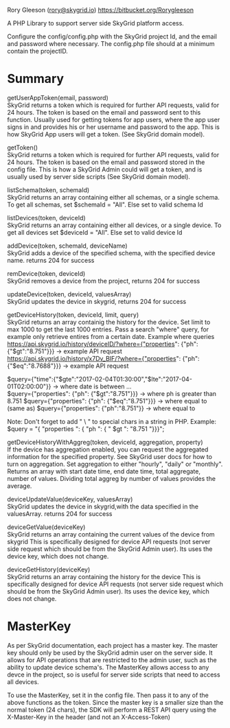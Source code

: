 Rory Gleeson (rory@skygrid.io) https://bitbucket.org/Rorygleeson
 
A PHP Library to support server side SkyGrid platform access.

Configure the config/config.php with the SkyGrid project Id, and the email and password where necessary. 
The config.php file should at a minimum contain the projectID. 


 
Summary
========

getUserAppToken(email, password)									
SkyGrid returns a token which is required for further API requests, valid for 24 hours. The token is based on the email and password sent to this function. Usually used for getting tokens for app users, where the app user signs in and provides his or her username and password to the app. This is how SkyGrid App users will get a token. (See SkyGrid domain model). 


getToken()									
SkyGrid returns a token which is required for further API requests, valid for 24 hours. The token is based on the email and password
stored in the config file. This is how a SkyGrid Admin could will get a token, and is usually used by server side scripts (See SkyGrid domain model). 



listSchema(token, schemaId)					
SkyGrid returns an array containing either all schemas, or a single schema. To get all schemas, set $schemaId = "All". Else set to valid schema Id 

listDevices(token, deviceId)				
SkyGrid returns an array containing either all devices, or a single device. To get all devices set $deviceId = "All". Else set to valid device Id

addDevice(token, schemaId, deviceName) 		
SkyGrid adds a device of the specified schema, with the specified device name. returns 204 for success

remDevice(token, deviceId)					
SkyGrid removes a device from the project, returns 204 for success

updateDevice(token, deviceId, valuesArray)	
SkyGrid updates the device in skygrid, returns 204 for success

getDeviceHistory(token, deviceId, limit, query)			
SkyGrid returns an array containig the history for the device. 
Set limit to max 1000 to get the last 1000 entries. 
Pass a search "where" query, for example only retrieve entires from a certain date. 
Example where queries  
https://api.skygrid.io/history/deviceID/?where={"properties": {"ph": {"$gt":"8.751"}}}    -> example API request
https://api.skygrid.io/history/x7Dv_BIF/?where={"properties": {"ph": {"$eq":"8.7688"}}}   -> example API request



$query={"time":{"$gte":"2017-02-04T01:30:00","$lte":"2017-04-01T02:00:00"}}    -> where date is between ...  
$query={"properties": {"ph": {"$gt":"8.751"}}}                                 -> where ph is greater than 8.751
$query={"properties": {"ph": {"$eq":"8.751"}}} 							       -> where equal to
(same as) 
$query={"properties": {"ph":"8.751"}}      						               -> where equal to

Note: Don't forget to add " \ " to special chars in a string in PHP.
Example: $query = "{ \"properties \": { \"ph \": { \" \$gt \": \"8.751 \"}}}";




getDeviceHistoryWithAggreg(token, deviceId, aggregation, property)	
If the device has aggregation enabled, you can request the aggregated information for the specified property. See SkyGrid user docs for how to turn on
aggregation. 
Set aggregation to either "hourly", "daily" or "monthly".
Returns an array with start date time, end date time, total aggregate, number of values. Dividing total aggreg by number of values provides the average. 



deviceUpdateValue(deviceKey, valuesArray)	
SkyGrid updates the device in skygrid,with the data specified in the valuesArray.  returns 204 for success


deviceGetValue(deviceKey)					
SkyGrid returns an array containing the current values of the device from skygrid
This is specifically designed for device API requests (not server side request which should be from the SkyGrid Admin user). 
Its uses the device key, which does not change. 

deviceGetHistory(deviceKey)					
SkyGrid returns an array containing the history for the device
This is specifically designed for device API requests (not server side request which should be from the SkyGrid Admin user). 
Its uses the device key, which does not change. 




MasterKey
===========

As per SkyGrid documentation, each project has a master key. The master key should only be used by the SkyGrid admin user on the server side. It allows for API operations that are restricted to the admin user, such as the ability to update device schema's. The MasterKey allows access to any devce in the project, so is useful for server side scripts that need to access all devices. 

To use the MasterKey, set it in the config file. Then pass it to any of the above functions as the token. Since the master key is a smaller size than the normal token (24 chars), the SDK will perform a REST API query using the X-Master-Key in the header (and not an X-Access-Token)






